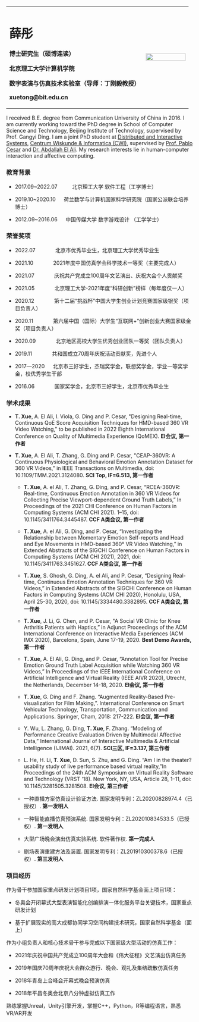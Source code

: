 

<table border="0">
  <tr>
    <td width="75%">
      <h1>薛彤</h1>
      <p><b>博士研究生（硕博连读）</b></p>
      <p><b>北京理工大学计算机学院</b></p>
      <p><b>数字表演与仿真技术实验室（导师：丁刚毅教授）</b></p>
      <p><b>xuetong@bit.edu.cn</b></p>
    </td>
    <td width="25%">
      <img src="https://user-images.githubusercontent.com/57761094/139632689-298b892e-2684-4b25-91ab-fa626c7d194b.jpg" width="100%">   
    </td>
  </tr>
</table>



I received B.E. degree from Communication University of China in 2016. I am currently working toward the PhD degree in School of Computer Science and Technology, Beijing Institute of Technology, supervised by Prof. Gangyi Ding. I am a joint PhD student at [Distributed and Interactive Systems](https://www.dis.cwi.nl/), [Centrum Wiskunde \& Informatica (CWI)](https://www.cwi.nl/), supervised by [Prof. Pablo Cesar](https://www.pablocesar.me/) and [Dr. Abdallah El Ali](https://abdoelali.com/). My research interests lie in human-computer interaction and affective computing.

### 教育背景
  - 2017.09~2022.07 &emsp; &emsp;  北京理工大学 软件工程（工学博士）
  
  - 2019.10~2020.10 &emsp; 荷兰数学与计算机国家科学研究院（国家公派联合培养博士）
  
  - 2012.09~2016.06 &emsp; 中国传媒大学 数字游戏设计 （工学学士）


### 荣誉奖项
  - 2022.07 &emsp; &emsp; &emsp;北京市优秀毕业生，北京理工大学优秀毕业生
 
  - 2021.10 &emsp; &emsp; &emsp;2021年度中国仿真学会科学技术一等奖（主要完成人）
  
  - 2021.07 &emsp; &emsp; &emsp;庆祝共产党成立100周年文艺演出、庆祝大会个人贡献奖
  
  - 2021.05 &emsp; &emsp; &emsp;北京理工大学-2021年度“科研创新”榜样（每年度仅一人）
  
  - 2020.12 &emsp; &emsp; &emsp;第十二届“挑战杯”中国大学生创业计划竞赛国家级银奖（项目负责人）

  - 2020.11 &emsp; &emsp; &emsp;第六届中国（国际）大学生“互联网+”创新创业大赛国家级金奖（项目负责人）
  
  - 2020.09 &emsp; &emsp; &emsp;北京地区高校大学生优秀创业团队一等奖（团队负责人）
  
  - 2019.11 &emsp; &emsp; &emsp;共和国成立70周年庆祝活动贡献奖，先进个人
  
  - 2017—2020 &emsp;  北京市三好学生，杰瑞奖学金，联想奖学金，学业一等奖学金，校优秀学生干部
  
  - 2016.06 &emsp; &emsp; &emsp;国家奖学金，北京市三好学生，北京市优秀毕业生


### 学术成果
  - **T. Xue**, A. El Ali, I. Viola, G. Ding and P. Cesar, "Designing Real-time, Continuous QoE Score Acquisition Techniques for HMD-based 360 VR Video Watching," to be published in 2022 Eighth International Conference on Quality of Multimedia Experience (QoMEX). **EI会议, 第一作者**

- **T. Xue**, A. El Ali, T. Zhang, G. Ding and P. Cesar, "CEAP-360VR: A Continuous Physiological and Behavioral Emotion Annotation Dataset for 360 VR Videos," in IEEE Transactions on Multimedia, doi: 10.1109/TMM.2021.3124080. **SCI Top, IF=6.513, 第一作者** 
  
  - **T. Xue**, A. el Ali, T. Zhang, G. Ding, and P. Cesar, “RCEA-360VR: Real-time, Continuous Emotion Annotation in 360 VR Videos for Collecting Precise Viewport-dependent Ground Truth Labels,” In Proceedings of the 2021 CHI Conference on Human Factors in Computing Systems (ACM CHI 2021). 1–15, doi: 10.1145/3411764.3445487. **CCF A类会议, 第一作者**
  
  - **T. Xue**, A. el Ali, G. Ding, and P. Cesar, “Investigating the Relationship between Momentary Emotion Self-reports and Head and Eye Movements in HMD-based 360° VR Video Watching,” in Extended Abstracts of the SIGCHI Conference on Human Factors in Computing Systems (ACM CHI 2021), 2021, doi: 10.1145/3411763.3451627. **CCF A类会议, 第一作者**
  
  - **T. Xue**, S. Ghosh, G. Ding, A. el Ali, and P. Cesar, “Designing Real-time, Continuous Emotion Annotation Techniques for 360 VR Videos,” in Extended Abstracts of the SIGCHI Conference on Human Factors in Computing Systems (ACM CHI 2020), Honolulu, USA, April 25-30, 2020, doi: 10.1145/3334480.3382895. **CCF A类会议, 第一作者**
  
  - **T. Xue**, J. Li, G. Chen, and P. Cesar, "A Social VR Clinic for Knee Arthritis Patients with Haptics,” in Adjunct Proceedings of the ACM International Conference on Interactive Media Experiences (ACM IMX 2020), Barcelona, Spain, June 17-19, 2020.   **Best Demo Awards, 第一作者**
  
  - **T. Xue**, A. El Ali, G. Ding, and P. Cesar, “Annotation Tool for Precise Emotion Ground Truth Label Acquisition while Watching 360 VR Videos,” In Proceedings of the IEEE International Conference on Artificial Intelligence and Virtual Reality (IEEE AIVR 2020), Utrecht, the Netherlands, December 14-18, 2020. **EI会议, 第一作者**
  
  - **T. Xue**, G. Ding and F. Zhang. “Augmented Reality-Based Pre-visualization for Film Making,”. International Conference on Smart Vehicular Technology, Transportation, Communication and Applications. Springer, Cham, 2018: 217-222. **EI会议, 第一作者**
  
  - Y. Wu, L. Zhang, G. Ding, **T. Xue**, F. Zhang. “Modeling of Performance Creative Evaluation Driven by Multimodal Affective Data,” International Journal of Interactive Multimedia & Artificial Intelligence (IJIMAI). 2021, 6(7). **SCI三区, IF=3.137, 第三作者**
  
  - L. He, H. Li, **T. Xue**, D. Sun, S. Zhu, and G. Ding. “Am I in the theater? usability study of live performance based virtual reality,”In Proceedings of the 24th ACM Symposium on Virtual Reality Software and Technology (VRST ‘18). New York, NY, USA, Article 28, 1–11, doi: 10.1145/3281505.3281508. **EI会议, 第三作者**
  
  - 一种直播方案仿真设计验证方法. 国家发明专利：ZL20200828974.4（已授权）. **第一发明人**
  
  - 一种智能直播仿真预演系统. 国家发明专利：ZL202010834533.5（已授权）. **第一发明人**
  
  - 大型广场晚会演出仿真实验系统. 软件著作权. **第一完成人**
  
  - 剧场表演重建方法及装置. 国家发明专利：ZL201910300378.6（已授权）. **第三发明人**


### 项目经历

作为骨干参加国家重点研发计划项目1项，国家自然科学基金面上项目1项：
  - 冬奥会开闭幕式大型表演智能化创编排演一体化服务平台关键技术，国家重点研发计划
  
  - 基于扩展现实的高大成都协同学习空间构建技术研究，国家自然科学基金（面上）



作为小组负责人和核心技术骨干参与完成以下国家级大型活动的仿真工作：
  - 2021年庆祝中国共产党成立100周年大会和《伟大征程》文艺演出仿真任务
 
  - 2019年国庆70周年庆祝大会群众游行、晚会、观礼及集结疏散仿真任务

  - 2018年青岛上合峰会开幕式晚会预演仿真
 
  - 2018年平昌冬奥会北京八分钟虚拟仿真工作
 

熟练掌握Unreal，Unity引擎开发，掌握C++，Python，R等编程语言，熟悉VR/AR开发



